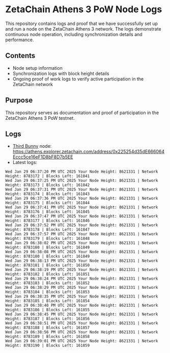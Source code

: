 # ZetaChain Athens 3 PoW Node Logs
This repository contains logs and proof that we have successfully set up and run a node on the ZetaChain Athens 3 network. The logs demonstrate continuous node operation, including synchronization details and performance.

## Contents
- Node setup information
- Synchronization logs with block height details
- Ongoing proof of work logs to verify active participation in the ZetaChain network

## Purpose
This repository serves as documentation and proof of participation in the ZetaChain Athens 3 PoW testnet.

## Logs

- [Third Bunny](https://thirdbunny.xyz/) node: https://athens.explorer.zetachain.com/address/0x225254d35dE666064Eccc5ce16eF1D8bF8D7b5EE
- Latest logs:
```
Wed Jan 29 06:37:20 PM UTC 2025 Your Node Height: 8621331 | Network Height: 8783172 | Blocks Left: 161841
Wed Jan 29 06:37:25 PM UTC 2025 Your Node Height: 8621331 | Network Height: 8783173 | Blocks Left: 161842
Wed Jan 29 06:37:31 PM UTC 2025 Your Node Height: 8621331 | Network Height: 8783174 | Blocks Left: 161843
Wed Jan 29 06:37:36 PM UTC 2025 Your Node Height: 8621331 | Network Height: 8783175 | Blocks Left: 161844
Wed Jan 29 06:37:41 PM UTC 2025 Your Node Height: 8621331 | Network Height: 8783176 | Blocks Left: 161845
Wed Jan 29 06:37:47 PM UTC 2025 Your Node Height: 8621331 | Network Height: 8783177 | Blocks Left: 161846
Wed Jan 29 06:37:52 PM UTC 2025 Your Node Height: 8621331 | Network Height: 8783178 | Blocks Left: 161847
Wed Jan 29 06:37:57 PM UTC 2025 Your Node Height: 8621331 | Network Height: 8783179 | Blocks Left: 161848
Wed Jan 29 06:38:02 PM UTC 2025 Your Node Height: 8621331 | Network Height: 8783180 | Blocks Left: 161849
Wed Jan 29 06:38:08 PM UTC 2025 Your Node Height: 8621331 | Network Height: 8783180 | Blocks Left: 161849
Wed Jan 29 06:38:13 PM UTC 2025 Your Node Height: 8621331 | Network Height: 8783181 | Blocks Left: 161850
Wed Jan 29 06:38:19 PM UTC 2025 Your Node Height: 8621331 | Network Height: 8783182 | Blocks Left: 161851
Wed Jan 29 06:38:24 PM UTC 2025 Your Node Height: 8621331 | Network Height: 8783183 | Blocks Left: 161852
Wed Jan 29 06:38:29 PM UTC 2025 Your Node Height: 8621331 | Network Height: 8783184 | Blocks Left: 161853
Wed Jan 29 06:38:35 PM UTC 2025 Your Node Height: 8621331 | Network Height: 8783185 | Blocks Left: 161854
Wed Jan 29 06:38:40 PM UTC 2025 Your Node Height: 8621331 | Network Height: 8783186 | Blocks Left: 161855
Wed Jan 29 06:38:45 PM UTC 2025 Your Node Height: 8621331 | Network Height: 8783187 | Blocks Left: 161856
Wed Jan 29 06:38:51 PM UTC 2025 Your Node Height: 8621331 | Network Height: 8783188 | Blocks Left: 161857
Wed Jan 29 06:38:56 PM UTC 2025 Your Node Height: 8621331 | Network Height: 8783189 | Blocks Left: 161858
Wed Jan 29 06:39:01 PM UTC 2025 Your Node Height: 8621331 | Network Height: 8783190 | Blocks Left: 161859
```
